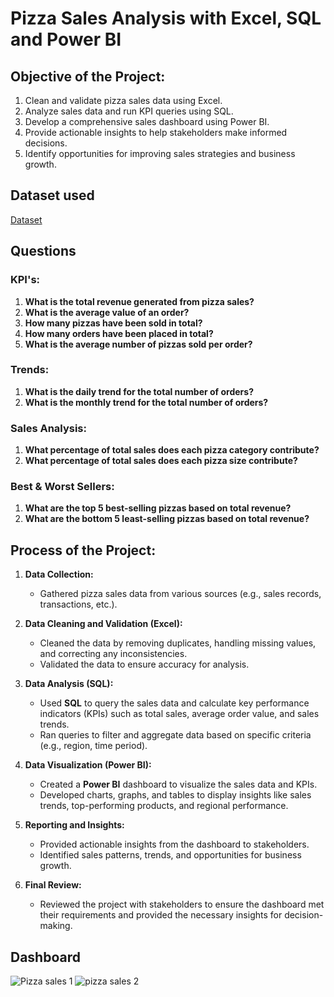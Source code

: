 # Pizza Sales Analysis with Excel, SQL and Power BI
## Objective of the Project:
1. Clean and validate pizza sales data using Excel.
2. Analyze sales data and run KPI queries using SQL.
3. Develop a comprehensive sales dashboard using Power BI.
4. Provide actionable insights to help stakeholders make informed decisions.
5. Identify opportunities for improving sales strategies and business growth.

## Dataset used
<a href="https://github.com/Nihal-PS7/Data-Analysis-dashboard/blob/main/pizza_sales.csv">Dataset</a>

## Questions

### KPI's:
1) **What is the total revenue generated from pizza sales?**
2) **What is the average value of an order?**
3) **How many pizzas have been sold in total?**
4) **How many orders have been placed in total?**
5) **What is the average number of pizzas sold per order?**

### Trends:
1) **What is the daily trend for the total number of orders?**
2) **What is the monthly trend for the total number of orders?**

### Sales Analysis:
1) **What percentage of total sales does each pizza category contribute?**
2) **What percentage of total sales does each pizza size contribute?**

### Best & Worst Sellers:
1) **What are the top 5 best-selling pizzas based on total revenue?**
2) **What are the bottom 5 least-selling pizzas based on total revenue?**

## Process of the Project:

1. **Data Collection:**
   - Gathered pizza sales data from various sources (e.g., sales records, transactions, etc.).

2. **Data Cleaning and Validation (Excel):**
   - Cleaned the data by removing duplicates, handling missing values, and correcting any inconsistencies.
   - Validated the data to ensure accuracy for analysis.

3. **Data Analysis (SQL):**
   - Used **SQL** to query the sales data and calculate key performance indicators (KPIs) such as total sales, average order value, and sales trends.
   - Ran queries to filter and aggregate data based on specific criteria (e.g., region, time period).

4. **Data Visualization (Power BI):**
   - Created a **Power BI** dashboard to visualize the sales data and KPIs.
   - Developed charts, graphs, and tables to display insights like sales trends, top-performing products, and regional performance.

5. **Reporting and Insights:**
   - Provided actionable insights from the dashboard to stakeholders.
   - Identified sales patterns, trends, and opportunities for business growth.

6. **Final Review:**
   - Reviewed the project with stakeholders to ensure the dashboard met their requirements and provided the necessary insights for decision-making.

## Dashboard
![Pizza sales 1](https://github.com/user-attachments/assets/80a5226d-d0d1-457b-9708-c531b0e614e2)
![pizza sales 2](https://github.com/user-attachments/assets/ec50b60a-21f1-4271-924c-27b6ded667a6)





